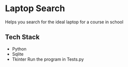 # Laptop Search
Helps you search for the ideal laptop for a course in school

## Tech Stack
- Python
- Sqlite
- Tkinter
Run the program in Tests.py
